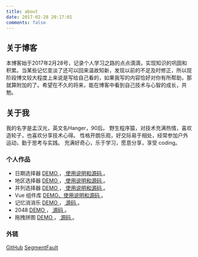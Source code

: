 ```yaml
---
title: about
date: 2017-02-28 20:17:01
comments: false
---
```

## 关于博客
本博客始于2017年2月28号，记录个人学习之路的点点滴滴，实现知识的巩固和积累。当某些记忆变淡了还可以回来温故知新，发现以前的不足及时修正，所以现阶段博文较大程度上来说是写给自己看的，如果我写的内容恰好对你有所帮助，那就算附加的了。希望在不久的将来，能在博客中看到自己技术与心智的成长，共勉。

## 关于我
我的名字是孟汉光，英文名Hanger，90后。
野生程序猿，对技术充满热情，喜欢造轮子，也喜欢分享技术心得。
性格开朗乐观，好交际易于相处，经常参加户外运动，勤于思考与实践。
充满好奇心，乐于学习，愿意分享，享受 coding。

### 个人作品
* 日期选择器 [ DEMO ](/demo/datepicker/datepicker.html)，[ 使用说明和源码 ](https://github.com/hamger/hg-datepicker)。
* 地区选择器 [ DEMO ](/demo/citypicker/citypicker.html)，[ 使用说明和源码 ](https://github.com/hamger/hg-citypicker)。
* 并列选择器 [ DEMO ](/demo/parapicker/parapicker.html)，[ 使用说明和源码 ](https://github.com/hamger/hg-parapicker)。
* Vue 组件库 [ DEMO、使用说明和源码 ](https://github.com/hamger/hg-vcomponents)。
* 记忆消消乐 [ DEMO ](/demo/memory-turnover/index.html)，[ 源码 ](https://github.com/hamger/memory-turnover)。
* 2048 [ DEMO ](/demo/2048/2048.html)，[ 源码 ](https://github.com/hamger/2048)。
* 拖拽拼图 [ DEMO ](/demo/jigsaw/jigsaw.html)，[ 源码 ](https://github.com/hamger/jigsaw)。
<!-- * 焦点轮播图 [ DEMO ](/demo/carousel.html)，[ 源码 ](https://github.com/hamger/carousel-jq)。 -->
<!-- * 3D轮播图 [ DEMO ](/demo/3d_carousel.html)，[ 源码 ](https://github.com/hamger/css3-skill/blob/master/3d_carousel.html)。 -->
<!-- * 移动端的图片画廊 [ DEMO ](/demo/slider.html)，[ 源码 ](https://github.com/hamger/slider)。 -->
<!-- * Canvas手写板 [ DEMO ](/demo/handwriting/handwriting.html)，[ 源码 ](https://github.com/hamger/handwriting)。 -->

<!-- ### 照片
[仅有的自拍](http://olislpb6q.bkt.clouddn.com/selfie.jpg) -->

<!-- ### 简历
[我的PDF简历](../resume/pdf.html) -->
<!-- [我的在线简历](../resume/index.html) -->

### 外链
[GitHub](https://github.com/hamger)
[SegmentFault](https://segmentfault.com/u/mhg12300)
<!-- [微博](http://weibo.com/p/1005055496798334/home) -->
<!-- [简书](http://www.jianshu.com/users/6c7e347da4e8/timeline) -->
<!-- [知乎](https://www.zhihu.com/people/hamger) -->
